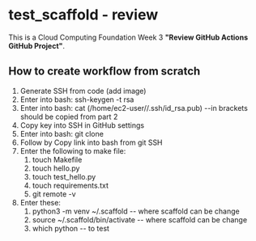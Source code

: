 # test_scaffold - review
This is a Cloud Computing Foundation Week 3 **"Review GitHub Actions GitHub Project"**.


## How to create workflow from scratch
1. Generate SSH from code (add image)
2. Enter into bash: ssh-keygen -t rsa
3. Enter into bash: cat (/home/ec2-user//.ssh/id_rsa.pub) --in brackets should be copied from part 2
4. Copy key into SSH in GitHub settings
5. Enter into bash: git clone
6. Follow by Copy link into bash from git SSH 
7. Enter the following to make file: 
    1. touch Makefile
    2. touch hello.py
    3. touch test_hello.py
    4. touch requirements.txt
    5. git remote -v
8. Enter these:
    1. python3 -m venv ~/.scaffold      -- where scaffold can be change
    2. source ~/.scaffold/bin/activate  -- where scaffold can be change
    3. which python                     -- to test
